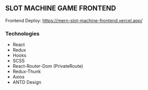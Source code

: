## SLOT MACHINE GAME FRONTEND

Frontend Deploy: https://mern-slot-machine-frontend.vercel.app/

### Technologies

- React
- Redux
- Hooks
- SCSS
- React-Router-Dom (PrivateRoute)
- Redux-Thunk
- Axios
- ANTD Design
